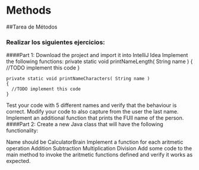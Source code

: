 # Methods
##Tarea de Métodos
### Realizar los siguientes ejercicios:
####Part 1:
Download the project and import it into IntelliJ Idea
Implement the following functions:
    private static void printNameLength( String name )
    {
      //TODO implement this code
    }

    private static void printNameCharacters( String name )
    {
      //TODO implement this code
    }
Test your code with 5 different names and verify that the behaviour is correct.
Modify your code to also capture from the user the last name.
Implement an additional function that prints the FUll name of the person.
####Part 2:
Create a new Java class that will have the following functionality:

Name should be CalculatorBrain
Implement a function for each aritmetic operation
Addition
Subtraction
Multiplication
Division
Add some code to the main method to invoke the aritmetic functions defined and verify it works as expected.